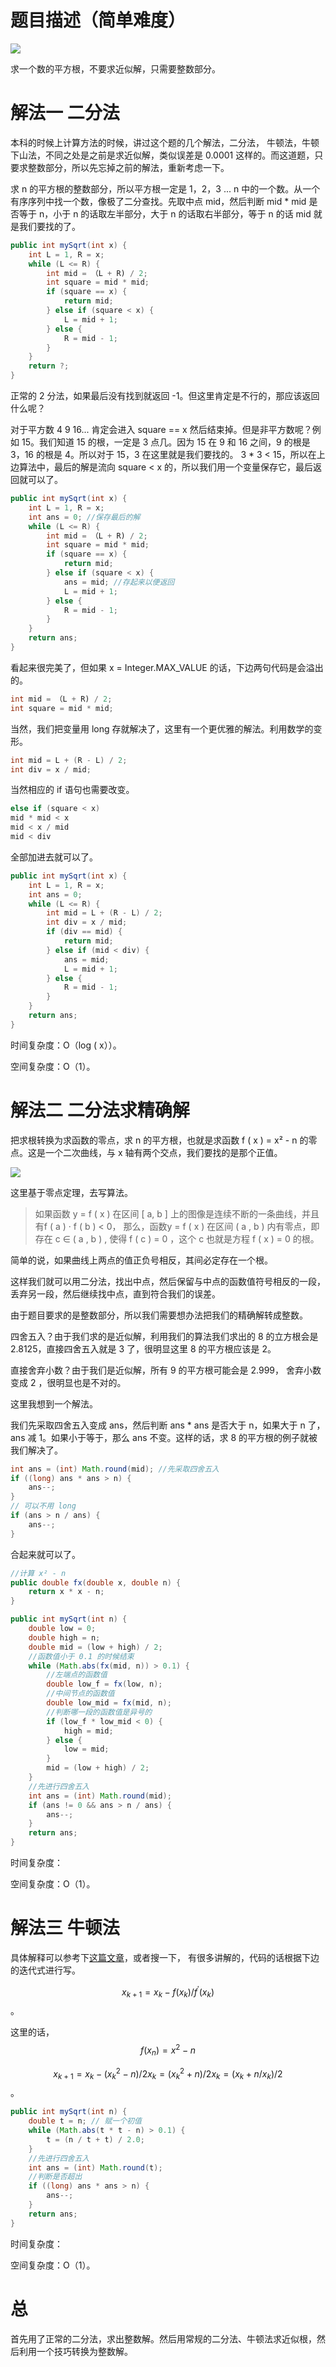 # 题目描述（简单难度）

![](https://windliang.oss-cn-beijing.aliyuncs.com/69.jpg)

求一个数的平方根，不要求近似解，只需要整数部分。

# 解法一 二分法

本科的时候上计算方法的时候，讲过这个题的几个解法，二分法， 牛顿法，牛顿下山法，不同之处是之前是求近似解，类似误差是 0.0001 这样的。而这道题，只要求整数部分，所以先忘掉之前的解法，重新考虑一下。

求 n 的平方根的整数部分，所以平方根一定是 1，2，3 ... n 中的一个数。从一个有序序列中找一个数，像极了二分查找。先取中点 mid，然后判断 mid * mid 是否等于 n，小于 n 的话取左半部分，大于 n 的话取右半部分，等于 n 的话 mid 就是我们要找的了。

```java
public int mySqrt(int x) {
    int L = 1, R = x;
    while (L <= R) {
        int mid = （L + R) / 2;
        int square = mid * mid;
        if (square == x) {
            return mid;
        } else if (square < x) {
            L = mid + 1;
        } else {
            R = mid - 1;
        }
    }
    return ?;
}
```

正常的 2 分法，如果最后没有找到就返回 -1。但这里肯定是不行的，那应该返回什么呢？

对于平方数 4 9 16... 肯定会进入 square == x 然后结束掉。但是非平方数呢？例如 15。我们知道 15 的根，一定是 3 点几。因为 15 在 9 和 16 之间，9 的根是 3，16 的根是 4。所以对于 15，3 在这里就是我们要找的。 3 * 3 < 15，所以在上边算法中，最后的解是流向 square < x 的，所以我们用一个变量保存它，最后返回就可以了。

```java
public int mySqrt(int x) {
    int L = 1, R = x;
    int ans = 0; //保存最后的解
    while (L <= R) {
        int mid = （L + R) / 2;
        int square = mid * mid;
        if (square == x) {
            return mid;
        } else if (square < x) {
            ans = mid; //存起来以便返回
            L = mid + 1;
        } else {
            R = mid - 1;
        }
    }
    return ans;
}
```

看起来很完美了，但如果 x = Integer.MAX_VALUE 的话，下边两句代码是会溢出的。

```java
int mid = （L + R) / 2;
int square = mid * mid;
```

当然，我们把变量用 long 存就解决了，这里有一个更优雅的解法。利用数学的变形。

```java
int mid = L + (R - L) / 2;
int div = x / mid;
```

当然相应的 if 语句也需要改变。

```java
else if (square < x)
mid * mid < x
mid < x / mid
mid < div
```

全部加进去就可以了。

```java
public int mySqrt(int x) {
    int L = 1, R = x;
    int ans = 0;
    while (L <= R) {
        int mid = L + (R - L) / 2;
        int div = x / mid;
        if (div == mid) {
            return mid;
        } else if (mid < div) {
            ans = mid;
            L = mid + 1;
        } else {
            R = mid - 1;
        }
    }
    return ans;
}
```

时间复杂度：O（log ( x））。

空间复杂度：O（1）。

# 解法二 二分法求精确解

把求根转换为求函数的零点，求 n 的平方根，也就是求函数 f ( x ) = x² - n 的零点。这是一个二次曲线，与 x 轴有两个交点，我们要找的是那个正值。

![](https://windliang.oss-cn-beijing.aliyuncs.com/69_2.jpg)

这里基于零点定理，去写算法。

> 如果函数 y = f ( x ) 在区间 [ a, b ] 上的图像是连续不断的一条曲线，并且有f ( a ) · f ( b ) < 0， 那么，函数y = f ( x ) 在区间 ( a , b ) 内有零点，即存在 c ∈ ( a , b ) , 使得 f ( c ) = 0 ，这个 c 也就是方程 f ( x ) = 0 的根。

简单的说，如果曲线上两点的值正负号相反，其间必定存在一个根。

这样我们就可以用二分法，找出中点，然后保留与中点的函数值符号相反的一段，丢弃另一段，然后继续找中点，直到符合我们的误差。

由于题目要求的是整数部分，所以我们需要想办法把我们的精确解转成整数。

四舍五入？由于我们求的是近似解，利用我们的算法我们求出的 8 的立方根会是 2.8125，直接四舍五入就是 3 了，很明显这里 8 的平方根应该是 2。

直接舍弃小数？由于我们是近似解，所有 9 的平方根可能会是 2.999， 舍弃小数变成 2 ，很明显也是不对的。

这里我想到一个解法。

我们先采取四舍五入变成 ans，然后判断 ans * ans 是否大于 n，如果大于 n 了，ans 减 1。如果小于等于，那么 ans 不变。这样的话，求 8 的平方根的例子就被我们解决了。

```java
int ans = (int) Math.round(mid); //先采取四舍五入
if ((long) ans * ans > n) {
    ans--;
}
// 可以不用 long
if (ans > n / ans) {
    ans--;
}
```

合起来就可以了。

```java
//计算 x² - n
public double fx(double x, double n) {
    return x * x - n;
}

public int mySqrt(int n) {
    double low = 0;
    double high = n;
    double mid = (low + high) / 2;
    //函数值小于 0.1 的时候结束
    while (Math.abs(fx(mid, n)) > 0.1) {
        //左端点的函数值
        double low_f = fx(low, n);
        //中间节点的函数值
        double low_mid = fx(mid, n);
        //判断哪一段的函数值是异号的
        if (low_f * low_mid < 0) {
            high = mid;
        } else {
            low = mid;
        }
        mid = (low + high) / 2;
    }
    //先进行四舍五入
    int ans = (int) Math.round(mid);
    if (ans != 0 && ans > n / ans) {
        ans--;
    }
    return ans;
}
```

时间复杂度：

空间复杂度：O（1）。

# 解法三 牛顿法

具体解释可以参考下[这篇文章](https://matongxue.com/madocs/205.html)，或者搜一下， 有很多讲解的，代码的话根据下边的迭代式进行写。

$$x_{k+1}=x_k- f(x_k)/f^{'}(x_k)$$。

这里的话，$$f(x_n) = x^2-n$$ 

$$x_{k+1}=x_k-(x_k^2-n)/2x_k=(x_k^2+n)/2x_k = (x_k + n /x_k)/2$$。

```java
public int mySqrt(int n) {
    double t = n; // 赋一个初值
    while (Math.abs(t * t - n) > 0.1) {
        t = (n / t + t) / 2.0;
    }
    //先进行四舍五入 
    int ans = (int) Math.round(t); 
    //判断是否超出
    if ((long) ans * ans > n) {
        ans--;
    }
    return ans;
}

```

时间复杂度：

空间复杂度：O（1）。

# 总

首先用了正常的二分法，求出整数解。然后用常规的二分法、牛顿法求近似根，然后利用一个技巧转换为整数解。